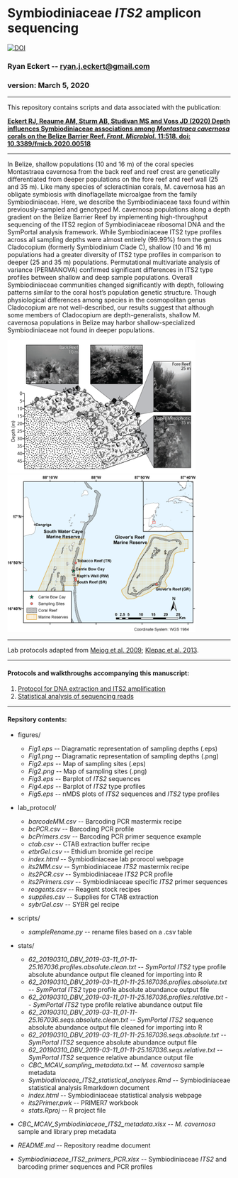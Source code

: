 Symbiodiniaceae *ITS2* amplicon sequencing
==========================================
[![DOI](https://zenodo.org/badge/DOI/10.5281/zenodo.3675991.svg)](https://doi.org/10.5281/zenodo.3675991)

### Ryan Eckert -- <ryan.j.eckert@gmail.com>

### version: March 5, 2020

------------------------------------------------------------------------
This repository contains scripts and data associated with the
publication: 

**[Eckert RJ, Reaume AM, Sturm AB, Studivan MS and Voss JD (2020) Depth influences Symbiodiniaceae associations among *Montastraea cavernosa* corals on the Belize Barrier Reef. *Front. Microbiol.* 11:518. doi: 10.3389/fmicb.2020.00518](https://doi.org/10.3389/fmicb.2020.00518)**

------------------------------------------------------------------------
In Belize, shallow populations (10 and 16 m) of the coral species Montastraea cavernosa from the back reef and reef crest are genetically differentiated from deeper populations on the fore reef and reef wall (25 and 35 m). Like many species of scleractinian corals, M. cavernosa has an obligate symbiosis with dinoflagellate microalgae from the family Symbiodiniaceae. Here, we describe the Symbiodiniaceae taxa found within previously-sampled and genotyped M. cavernosa populations along a depth gradient on the Belize Barrier Reef by implementing high-throughput sequencing of the ITS2 region of Symbiodiniaceae ribosomal DNA and the SymPortal analysis framework. While Symbiodiniaceae ITS2 type profiles across all sampling depths were almost entirely (99.99%) from the genus Cladocopium (formerly Symbiodinium Clade C), shallow (10 and 16 m) populations had a greater diversity of ITS2 type profiles in comparison to deeper (25 and 35 m) populations. Permutational multivariate analysis of variance (PERMANOVA) confirmed significant differences in ITS2 type profiles between shallow and deep sample populations. Overall Symbiodiniaceae communities changed significantly with depth, following patterns similar to the coral host’s population genetic structure. Though physiological differences among species in the cosmopolitan genus Cladocopium are not well-described, our results suggest that although some members of Cladocopium are depth-generalists, shallow M. cavernosa populations in Belize may harbor shallow-specialized Symbiodiniaceae not found in deeper populations.

<img src="figures/Fig1.png" width="425"/> <img src="figures/Fig2.png" width="425"/> 

------------------------------------------------------------------------

Lab protocols adapted from [Meiog et
al. 2009](https://doi.org/10.1111/j.1755-0998.2008.02222.x); [Klepac et
al. 2013](https://doi.org/10.3354/meps11369).

------------------------------------------------------------------------

#### Protocols and walkthroughs accompanying this manuscript:

1.  [Protocol for DNA extraction and ITS2
    amplification](https://ryaneckert.github.io/Belize_Mcav_Symbiodiniaceae_ITS2/lab_protocol/)
2.  [Statistical analysis of sequencing
    reads](https://ryaneckert.github.io/Belize_Mcav_Symbiodiniaceae_ITS2/stats/)

------------------------------------------------------------------------

#### Repsitory contents:

- figures/
    - *Fig1.eps* -- Diagramatic representation of sampling depths (.eps)
    - *Fig1.png* -- Diagramatic representation of sampling depths (.png)
    - *Fig2.eps* -- Map of sampling sites (.eps)
    - *Fig2.png* -- Map of sampling sites (.png) 
    - *Fig3.eps* -- Barplot of *ITS2* sequences
    - *Fig4.eps* -- Barplot of *ITS2* type profiles
    - *Fig5.eps* -- nMDS plots of *ITS2* sequences and *ITS2* type profiles
    
- lab_protocol/
    - *barcodeMM.csv* -- Barcoding PCR mastermix recipe
    - *bcPCR.csv* -- Barcoding PCR profile
    - *bcPrimers.csv* -- Barcoding PCR primer sequence example
    - *ctab.csv* -- CTAB extraction buffer recipe
    - *etbrGel.csv* -- Ethidium bromide gel recipe
    - *index.html* -- Symbiodiniaceae lab prorocol webpage
    - *its2MM.csv* -- Symbiodiniaceae *ITS2* mastermix recipe
    - *its2PCR.csv* -- Symbiodiniaceae *ITS2* PCR profile
    - *its2Primers.csv* -- Symbiodiniaceae specific *ITS2* primer sequences
    - *reagents.csv* -- Reagent stock recipes
    - *supplies.csv* -- Supplies for CTAB extraction
    - *sybrGel.csv* -- SYBR gel recipe

- scripts/
    - *sampleRename.py* -- rename files based on a .csv table
    
- stats/
    - *62_20190310_DBV_2019-03-11_01-11-25.167036.profiles.absolute.clean.txt* -- *SymPortal* *ITS2* type profile absolute abundance output file cleaned for importing into R
    - *62_20190310_DBV_2019-03-11_01-11-25.167036.profiles.absolute.txt* -- *SymPortal* *ITS2* type profile absolute abundance output file
    - *62_20190310_DBV_2019-03-11_01-11-25.167036.profiles.relative.txt* -- *SymPortal* *ITS2* type profile relative abundance output file
    - *62_20190310_DBV_2019-03-11_01-11-25.167036.seqs.absolute.clean.txt* -- *SymPortal* *ITS2* sequence absolute abundance output file cleaned for importing into R
    - *62_20190310_DBV_2019-03-11_01-11-25.167036.seqs.absolute.txt* -- *SymPortal* *ITS2* sequence absolute abundance output file
    - *62_20190310_DBV_2019-03-11_01-11-25.167036.seqs.relative.txt* -- *SymPortal* *ITS2* sequence relative abundance output file
    - *CBC_MCAV_sampling_metadata.txt* -- *M. cavernosa* sample metadata
    - *Symbiodiniaceae_ITS2_statistical_analyses.Rmd* -- Symbiodiniaceae statistical analysis Rmarkdown document
    - *index.html* -- Symbiodiniaceae statistical analysis webpage
    - *its2Primer.pwk* -- PRIMER7 workbook
    - *stats.Rproj* -- R project file
    
- *CBC_MCAV_Symbiodiniaceae_ITS2_metadata.xlsx* -- *M. cavernosa* sample and library prep metadata
- *README.md* -- Repository readme document
- *Symbiodiniaceae_ITS2_primers_PCR.xlsx* -- Symbiodiniaceae *ITS2* and barcoding primer sequences and PCR profiles
